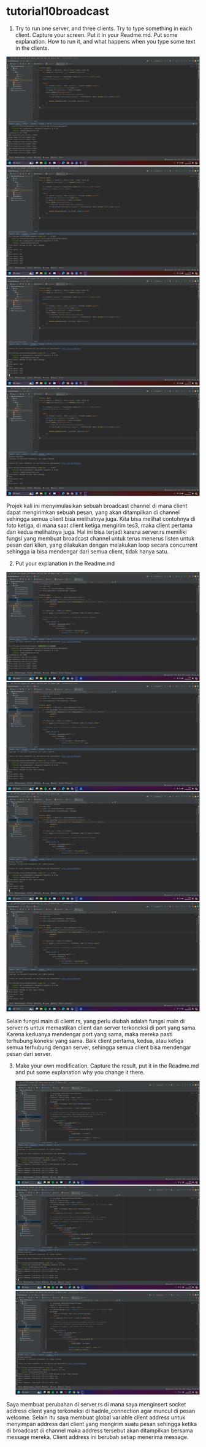 # tutorial10broadcast

1. Try to run one server, and three clients. Try to type something in each client. Capture your
   screen. Put it in your Readme.md. Put some explanation. How to run it, and what happens when
   you type some text in the clients.

<img src="images/Screenshot (453).png">
<img src="images/Screenshot (452).png">
<img src="images/Screenshot (451).png">
<img src="images/Screenshot (450).png">

Projek kali ini menyimulasikan sebuah broadcast channel di mana client dapat mengirimkan sebuah pesan, yang akan ditampilkan
di channel sehingga semua client bisa melihatnya juga. Kita bisa melihat contohnya di foto ketiga, di mana saat client ketiga mengirim tes3, 
maka client pertama dan kedua melihatnya juga. Hal ini bisa terjadi karena server.rs memiliki fungsi yang membuat broadcast channel
untuk terus menerus listen untuk pesan dari klien, yang dilakukan dengan melakukan loop secara concurrent sehingga ia bisa mendengar
dari semua client, tidak hanya satu.

2. Put your explanation in the Readme.md

<img src="images/Screenshot (454).png">
<img src="images/Screenshot (455).png">
<img src="images/Screenshot (456).png">
<img src="images/Screenshot (457).png">

Selain fungsi main di client.rs, yang perlu diubah adalah fungsi main di server.rs untuk memastikan client dan server terkoneksi
di port yang sama. Karena keduanya mendengar port yang sama, maka mereka pasti terhubung koneksi yang sama. Baik client pertama,
kedua, atau ketiga semua terhubung dengan server, sehingga semua client bisa mendengar pesan dari server.

3. Make your own modification. Capture the result, put it in the Readme.md and put some
   explanation why you change it there.

   <img src="images/Screenshot (466).png">
   <img src="images/Screenshot (467).png">
   <img src="images/Screenshot (468).png">

Saya membuat perubahan di server.rs di mana saya menginsert socket address client yang terkoneksi di hadnle_connection agar muncul
di pesan welcome. Selain itu saya membuat global variable client address untuk menyimpan address dari client yang mengirim suatu pesan
sehingga ketika di broadcast di channel maka address tersebut akan ditampilkan bersama message mereka. Client address ini berubah setiap
menerima message.